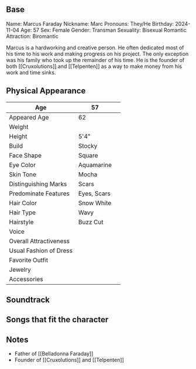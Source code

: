 ## Base
Name: Marcus Faraday
Nickname: Marc
Pronouns: They/He
Birthday: 2024-11-04
Age: 57
Sex: Female
Gender: Transman
Sexuality: Bisexual
Romantic Attraction: Biromantic

Marcus is a hardworking and creative person. He often dedicated most of his time to his work and making progress on his project. The only exception was his family who took up the remainder of his time. He is the founder of both [[Cruxolutions]] and [[Telpenten]] as a way to make money from his work and time sinks.
## Physical Appearance
| Age                    | 57          |     |
| ---------------------- | ----------- | --- |
| Appeared Age           | 62          |     |
| Weight                 |             |     |
| Height                 | 5'4"        |     |
| Build                  | Stocky      |     |
| Face Shape             | Square      |     |
| Eye Color              | Aquamarine  |     |
| Skin Tone              | Mocha       |     |
| Distinguishing Marks   | Scars       |     |
| Predominate Features   | Eyes, Scars |     |
| Hair Color             | Snow White  |     |
| Hair Type              | Wavy        |     |
| Hairstyle              | Buzz Cut    |     |
| Voice                  |             |     |
| Overall Attractiveness |             |     |
| Usual Fashion of Dress |             |     |
| Favorite Outfit        |             |     |
| Jewelry                |             |     |
| Accessories            |             |     |
## Soundtrack
Songs that fit the character
- 
## Notes
- Father of [[Belladonna Faraday]]
- Founder of [[Cruxolutions]] and [[Telpenten]]